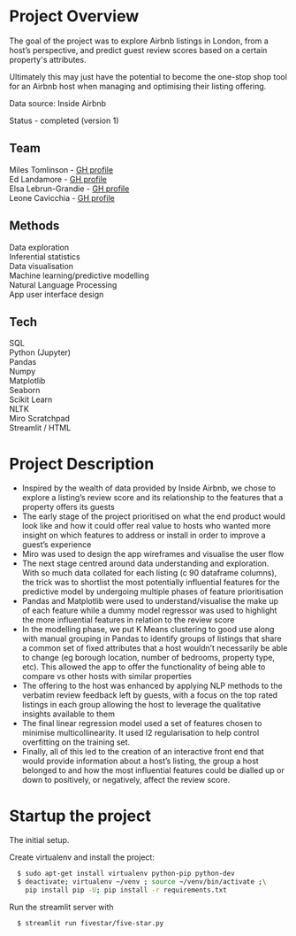 # Project Overview

The goal of the project was to explore Airbnb listings in London, from a host’s perspective, and predict guest review scores based on a certain property's attributes.

Ultimately this may just have the potential to become the one-stop shop tool for an Airbnb host when managing and optimising their listing offering.

Data source: Inside Airbnb

Status - completed (version 1)

## Team
Miles Tomlinson - [GH profile](https://github.com/milestommo)<br>
Ed Landamore - [GH profile](https://github.com/OrthoLoess)<br>
Elsa Lebrun-Grandie - [GH profile](https://github.com/ElsaLGF)<br>
Leone Cavicchia - [GH profile](https://github.com/leoncav)

## Methods
Data exploration<br>
Inferential statistics<br>
Data visualisation<br>
Machine learning/predictive modelling<br>
Natural Language Processing<br>
App user interface design

## Tech
SQL<br>
Python (Jupyter)<br>
Pandas<br>
Numpy<br>
Matplotlib<br>
Seaborn<br>
Scikit Learn<br>
NLTK<br>
Miro Scratchpad<br>
Streamlit / HTML

# Project Description
- Inspired by the wealth of data provided by Inside Airbnb, we chose to explore a listing’s review score and its relationship to the features that a property offers its guests
- The early stage of the project prioritised on what the end product would look like and how it could offer real value to hosts who wanted more insight on which features to address or install in order to improve a guest’s experience
- Miro was used to design the app wireframes and visualise the user flow
- The next stage centred around data understanding and exploration. With so much data collated for each listing (c 90 dataframe columns), the trick was to shortlist the most potentially influential features for the predictive model by undergoing multiple phases of feature prioritisation
- Pandas and Matplotlib were used to understand/visualise the make up of each feature while a dummy model regressor was used to highlight the more influential features in relation to the review score
- In the modelling phase, we put K Means clustering to good use along with manual grouping in Pandas to identify groups of listings that share a common set of fixed attributes that a host wouldn’t necessarily be able to change (eg borough location, number of bedrooms, property type, etc). This allowed the app to offer the functionality of being able to compare vs other hosts with similar properties
- The offering to the host was enhanced by applying NLP methods to the verbatim review feedback left by guests, with a focus on the top rated listings in each group allowing the host to leverage the qualitative insights available to them
- The final linear regression model used a set of features chosen to minimise multicollinearity. It used l2 regularisation to help control overfitting on the training set.
- Finally, all of this led to the creation of an interactive front end that would provide information about a host’s listing, the group a host belonged to and how the most influential features could be dialled up or down to positively, or negatively, affect the review score.



# Startup the project

The initial setup.

Create virtualenv and install the project:
```bash
  $ sudo apt-get install virtualenv python-pip python-dev
  $ deactivate; virtualenv ~/venv ; source ~/venv/bin/activate ;\
    pip install pip -U; pip install -r requirements.txt
```

Run the streamlit server with
```bash
  $ streamlit run fivestar/five-star.py
```
